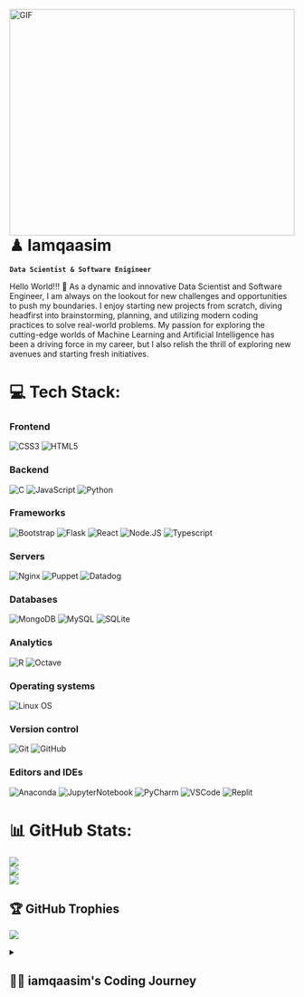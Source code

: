 <img align="right" alt="GIF" src="https://media.giphy.com/media/qgQUggAC3Pfv687qPC/giphy.gif" width="100%" height="400" /><br/>

# ♟ Iamqaasim
**`Data Scientist & Software Enigineer`**

Hello World!!! 👋 
As a dynamic and innovative Data Scientist and Software Engineer, I am always on the lookout for new challenges and opportunities to push my boundaries. I enjoy starting new projects from scratch, diving headfirst into brainstorming, planning, and utilizing modern coding practices to solve real-world problems. My passion for exploring the cutting-edge worlds of Machine Learning and Artificial Intelligence has been a driving force in my career, but I also relish the thrill of exploring new avenues and starting fresh initiatives. 
<br/>
     
# 💻 Tech Stack:
### Frontend
![CSS3](https://img.shields.io/badge/css3-%231572B6.svg?style=for-the-badge&logo=css3&logoColor=white) 
![HTML5](https://img.shields.io/badge/html5-%23E34F26.svg?style=for-the-badge&logo=html5&logoColor=white) 
### Backend
![C](https://img.shields.io/badge/c-%2300599C.svg?style=for-the-badge&logo=c&logoColor=white) 
![JavaScript](https://img.shields.io/badge/javascript-%23323330.svg?style=for-the-badge&logo=javascript&logoColor=%23F7DF1E) 
![Python](https://img.shields.io/badge/python-3670A0?style=for-the-badge&logo=python&logoColor=ffdd54)

### Frameworks
![Bootstrap](https://img.shields.io/badge/bootstrap-%23563D7C.svg?style=for-the-badge&logo=bootstrap&logoColor=white) 
![Flask](https://img.shields.io/badge/flask-%23000.svg?style=for-the-badge&logo=flask&logoColor=white)
![React](https://img.shields.io/badge/react-%2320232a.svg?style=for-the-badge&logo=react&logoColor=%2361DAFB) 
![Node.JS](https://img.shields.io/badge/Node.JS-%2344A833?style=for-the-badge&logo=Node.js&logoColor=ffdd54)
![Typescript](https://img.shields.io/badge/typescript-3670A0?style=for-the-badge&logo=typescript&logoColor=ffdd54)

### Servers
![Nginx](https://img.shields.io/badge/nginx-%23009639.svg?style=for-the-badge&logo=nginx&logoColor=white) 
![Puppet](https://img.shields.io/badge/puppet-%23E34F26.svg?style=for-the-badge&logo=puppet&logoColor=white)
![Datadog](https://img.shields.io/badge/datadog-%23632CA6.svg?style=for-the-badge&logo=datadog&logoColor=white) 

### Databases
![MongoDB](https://img.shields.io/badge/MongoDB-%2344A833.svg?style=for-the-badge&logo=mongodb&logoColor=white)
![MySQL](https://img.shields.io/badge/mysql-%2300f.svg?style=for-the-badge&logo=mysql&logoColor=white)
![SQLite](https://img.shields.io/badge/sqlite-%2307405e.svg?style=for-the-badge&logo=sqlite&logoColor=white) 

### Analytics
![R](https://img.shields.io/badge/r-%23276DC3.svg?style=for-the-badge&logo=r&logoColor=white) 
![Octave](https://img.shields.io/badge/OCTAVE-darkblue?style=for-the-badge&logo=octave&logoColor=fcd683) 

### Operating systems
![Linux OS](https://img.shields.io/badge/Linux-%23323330.svg?style=for-the-badge&logo=linux&logoColor=white) 

### Version control
![Git](https://img.shields.io/badge/git-%2300f.svg?style=for-the-badge&logo=git&logoColor=white)
![GitHub](https://img.shields.io/badge/github-%23121011.svg?style=for-the-badge&logo=GitHub&logoColor=white)

### Editors and IDEs
![Anaconda](https://img.shields.io/badge/Anaconda-%2344A833.svg?style=for-the-badge&logo=anaconda&logoColor=white)
![JupyterNotebook](https://img.shields.io/badge/JupyterNotebook-%2344A833.svg?style=for-the-badge&logo=jupyter&logoColor=white)
![PyCharm](https://img.shields.io/badge/pycharm-3670A0.svg?style=for-the-badge&logo=pycharm&logoColor=white)
![VSCode](https://img.shields.io/badge/vscode-%23323330.svg?style=for-the-badge&logo=visualstudiocode&logoColor=white)
![Replit](https://img.shields.io/badge/Replit-3670A0.svg?style=for-the-badge&logo=replit&logoColor=white)

# 📊 GitHub Stats:
![](https://github-readme-stats.vercel.app/api?username=iamqaasim&theme=nord&hide_border=true&include_all_commits=false&count_private=false)<br/>
![](https://github-readme-streak-stats.herokuapp.com/?user=iamqaasim&theme=nord&hide_border=true)<br/>
![](https://github-readme-stats.vercel.app/api/top-langs/?username=iamqaasim&theme=nord&hide_border=true&include_all_commits=false&count_private=false&layout=compact)


## 🏆 GitHub Trophies
![](https://github-profile-trophy.vercel.app/?username=iamqaasim&theme=nord&no-frame=false&no-bg=false&margin-w=1)


<details>
<summary> <h2> 👨‍💻 iamqaasim's Coding Journey </h2> </summary>
  From a young age, I possessed a curious mind and enjoyed building and creating things. My aspirations initially centered around becoming an inventor, which later developed into a passion for science and technology. Initially, I wanted to pursue engineering since it was the closest field to invention. However, due to circumstances, I ended up pursuing a degree in Data Science instead. While analyzing data intrigued me, I felt like something was missing. <br /> <br />

  Towards the end of my degree, the pandemic struck and I found myself with plenty of free time. Rather than waste it, I decided to teach myself coding. However, being a complete novice to programming, I had no idea where to begin. Thankfully, some of my Computer Science friends provided guidance and I learned Python through YouTube videos and free online courses. Through this process, I developed a secondary interest in machine learning (ML) and artificial intelligence (AI). <br />

  In the pursuit of these newfound interests, I realized that I lacked an outlet for my creative side. Within a few weeks, I used my Python skills to enhance my studies, which led to exponential improvements in my marks. This spurred me to seek out further knowledge, even to the point of considering pursuing a second degree in Computer Science or Robotics. But, then I discovered an online Software Engineering program that offered a free year-long course. I applied and was accepted on the same day. <br />

  Since joining this program, I have gained extensive knowledge about programming, its applications, how computers work, the internet's infrastructure, and much more. Moving forward, I intend to continue my journey and hope to specialize in the field of ML and AI development. <br />
</details>
